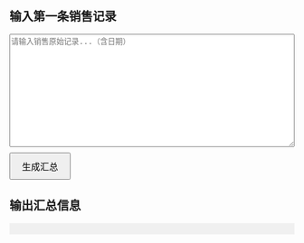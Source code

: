 <!DOCTYPE html>
<html lang="zh">
<head>
  <meta charset="UTF-8">
  <title>苹果销售助手</title>
  <style>
    body { font-family: sans-serif; padding: 20px; }
    textarea { width: 100%; height: 200px; margin-bottom: 10px; }
    button { padding: 10px 20px; font-size: 16px; }
    pre { background: #f0f0f0; padding: 10px; white-space: pre-wrap; }
  </style>
</head>
<body>
  <h2>输入第一条销售记录</h2>
  <textarea id="inputText" placeholder="请输入销售原始记录...（含日期）"></textarea>
  <button onclick="process()">生成汇总</button>
  <h2>输出汇总信息</h2>
  <pre id="outputText"></pre>

  <script>
    function process() {
      const input = document.getElementById("inputText").value.trim();
      const lines = input.split('\n').map(line => line.trim()).filter(line => line);

      // 1. 取第一行作为日期（格式如：6.30）
      const date = lines[0];

      // 2. 定义各类统计容器
      const phones = [], watches = [], ipads = [], computers = [];
      const fusion = { '音响': 0, '键盘': 0, '鼠标': 0, 'iPad笔': 0, 'AirTag': 0, '蓝牙耳机': 0 };
      const accessories = {
        '充电头': 0, '充电线': 0, '充电宝': 0, '手表膜': 0, '手机膜': 0, '手机壳': 0,
        '镜头膜': 0, 'iPad膜': 0, 'iPad壳': 0, '电脑膜': 0, '电脑包': 0,
        '转换线': 0, '有线耳机': 0, 'CNY': 0
      };
      const recyclePhones = [], recycleOthers = [], services = [];

      // 3. 关键词正则
      const phoneRegex = /^(16(?:pro|max|promax)?\S*\d{3,4})/i; // 手机识别
      const watchRegex = /(s\d{1,2}|watch)/i; // 手表识别
      const ipadRegex = /ipad/i; // iPad识别
      const macRegex = /macbook/i; // Mac识别

      let skipNext = false; // 跳过标记：用于回收/售后场景中跳过附属信息行

      // 4. 遍历每行，按类型识别
      for (let i = 1; i < lines.length; i++) {
        const line = lines[i];
        const lower = line.toLowerCase();

        if (skipNext) {
          skipNext = false; // 当前行跳过处理，恢复标志
          continue;
        }

        const isRecycle = line.includes("以旧换新") || line.includes("仅回收");
        const isService = line.includes("售后") || line.includes("保内") || line.includes("保外");
        const next = lines[i + 1] || '';

        // 回收识别（包括下一行机器信息）
        if (isRecycle) {
          if (next.toLowerCase().includes("ipad")) recycleOthers.push(next);
          else recyclePhones.push(next);
          skipNext = true;
          continue;
        }

        // 售后识别（包括下一行机器信息）
        if (isService) {
          services.push(line + (next ? `\n${next}` : ''));
          skipNext = true;
          continue;
        }

        // 销售识别逻辑（只识别未被 skip 掉的销售部分）
        if (phoneRegex.test(line)) {
          phones.push(line.match(phoneRegex)[0]);
        } else if (watchRegex.test(lower)) {
          watches.push(line);
        } else if (ipadRegex.test(lower)) {
          ipads.push(line);
        } else if (macRegex.test(lower)) {
          computers.push(line);
        }

        // 融合商品识别
        if (line.includes("音响")) fusion['音响']++;
        if (line.includes("键盘")) fusion['键盘']++;
        if (line.includes("鼠标")) fusion['鼠标']++;
        if (lower.includes("pencil")) fusion['iPad笔']++;
        if (lower.includes("airtag")) fusion['AirTag']++;
        if (lower.includes("airpods")) fusion['蓝牙耳机']++;

        // 配件识别（关键词映射）
        if (line.includes("充电头")) accessories['充电头']++;
        if (line.includes("充电线")) accessories['充电线']++;
        if (line.includes("充电宝") || line.includes("大麦")) accessories['充电宝']++;
        if (line.includes("有线耳机")) accessories['有线耳机']++;
      }

      // 5. 输出格式拼接函数
      function arrText(arr) { return arr.length ? arr.join('\n') : ''; }

      // 6. 构造输出内容
      let output = `${date}唐人街苹果\n`;
      output += `手机销量: ${phones.length}\n明细：${arrText(phones)}\n`;
      output += `手表销量: ${watches.length}\n明细：${arrText(watches)}\n`;
      output += `iPad销量: ${ipads.length}\n明细：${arrText(ipads)}\n`;
      output += `电脑销量: ${computers.length}\n明细: ${arrText(computers)}\n`;

      // 融合类
      const fusionTotal = Object.values(fusion).reduce((a,b) => a+b, 0);
      output += `累计销量: \n\n融合销量: ${fusionTotal}\n`;
      for (const k in fusion) {
        if (fusion[k] > 0) output += `${k}: ${fusion[k]}\n`;
      }
      output += `累计销量: \n\n`;

      // 配件类
      const accessoryTotal = Object.values(accessories).reduce((a,b)=>a+b, 0);
      output += `配件销量:${accessoryTotal}\n`;
      for (const k in accessories) {
        if (accessories[k] > 0) output += `${k}: ${accessories[k]}\n`;
      }
      output += `CNY: \n累计销量: \n\n`;

      // 回收类
      output += `回收手机: ${arrText(recyclePhones)}\n`;
      output += `回收其它机器: ${arrText(recycleOthers)}\n`;
      output += `AC+: \n累计销量: \n\n`;

      // 售后类
      output += `售后: ${arrText(services)}\n累计销量:`;

      // 7. 展示
      document.getElementById("outputText").textContent = output;
    }
  </script>
</body>
</html>
